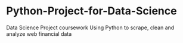 # Python-Project-for-Data-Science
Data Science Project coursework
Using Python to scrape, clean and analyze web financial data
